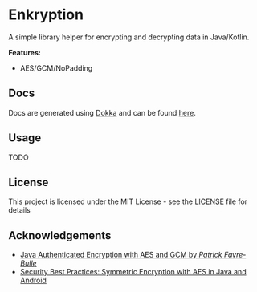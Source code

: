 # Enkryption

A simple library helper for encrypting and decrypting data in Java/Kotlin.

**Features:**

- AES/GCM/NoPadding

## Docs

Docs are generated using [Dokka](https://github.com/Kotlin/dokka) and can be found [here]().

## Usage

TODO

## License

This project is licensed under the MIT License - see the [LICENSE](./LICENSE.txt) file for details

## Acknowledgements

- [Java Authenticated Encryption with AES and GCM by *Patrick
  Favre-Bulle*](https://gist.github.com/patrickfav/7e28d4eb4bf500f7ee8012c4a0cf7bbf)
- [Security Best Practices: Symmetric Encryption with AES in Java and Android](https://proandroiddev.com/security-best-practices-symmetric-encryption-with-aes-in-java-7616beaaade9)
